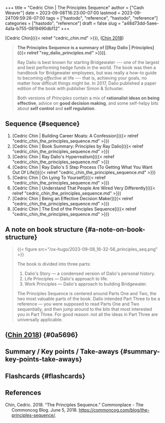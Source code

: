 +++
title = "Cedric Chin | The Principles Sequence"
author = ["Cash Weaver"]
date = 2023-09-08T16:23:00-07:00
lastmod = 2023-09-24T09:59:26-07:00
tags = ["hastodo", "reference", "hastodo", "reference"]
categories = ["hastodo", "reference"]
draft = false
slug = "a48d73dd-5aee-4a1a-b755-0819490db112"
+++

[Cedric Chin]({{< relref "cedric_chin.md" >}}), (<a href="#citeproc_bib_item_1">Chin 2018</a>)

> **The Principles Sequence is a summary of [[Ray Dalio | Principles]({{< relref "ray_dalio_principles.md" >}})].**
>
> Ray Dalio is best known for starting Bridgewater --- one of the largest and best performing hedge funds in the world. The book was then a handbook for Bridgewater employees, but was really a how-to guide to becoming _effective_ at life --- that is, achieving your goals, no matter how difficult things might be. In 2017, Dalio published a paper edition of the book with publisher Simon &amp; Schuster.
>
> Both versions of _Principles_ contain a mix of **rationalist ideas on being effective**, advice on **good decision making**, and some self-helpy bits about **self control** and **self regulation**.


## Sequence {#sequence}

1.  [Cedric Chin | Building Career Moats: A Confession]({{< relref "cedric_chin_the_principles_sequence.md" >}})
2.  [Cedric Chin | Book Summary: Principles by Ray Dalio]({{< relref "cedric_chin_the_principles_sequence.md" >}})
3.  [Cedric Chin | Ray Dalio's Hyperrealism]({{< relref "cedric_chin_the_principles_sequence.md" >}})
4.  [Cedric Chin | Ray Dalio's 5 Step Process (To Getting What You Want Out Of Life)]({{< relref "cedric_chin_the_principles_sequence.md" >}})
5.  [Cedric Chin | On Lying To Yourself]({{< relref "cedric_chin_the_principles_sequence.md" >}})
6.  [Cedric Chin | Understand That People Are Wired Very Differently]({{< relref "cedric_chin_the_principles_sequence.md" >}})
7.  [Cedric Chin | Being an Effective Decision Maker]({{< relref "cedric_chin_the_principles_sequence.md" >}})
8.  [Cedric Chin | The End of the Principles Sequence]({{< relref "cedric_chin_the_principles_sequence.md" >}})


## A note on book structure {#a-note-on-book-structure}

> {{< figure src="/ox-hugo/2023-09-08_16-32-56_principles_seq.png" >}}
>
> The book is divided into three parts:
>
> 1.  Dalio's Story — a condensed version of Dalio's personal history.
> 2.  Life Principles — Dalio's approach to life.
> 3.  Work Principles — Dalio's approach to building Bridgewater.
>
> The Principles Sequence is centered around Parts One and Two, the two most valuable parts of the book. Dalio intended Part Three to be a reference — you were supposed to read Parts One and Two sequentially, and then jump around to the bits that most interested you in Part Three. For good reason: not all the ideas in Part Three are universally applicable.


## (<a href="#citeproc_bib_item_1">Chin 2018</a>) {#0a5696}


## Summary / Key points / Take-aways {#summary-key-points-take-aways}


## Flashcards {#flashcards}

## References

<style>.csl-entry{text-indent: -1.5em; margin-left: 1.5em;}</style><div class="csl-bib-body">
  <div class="csl-entry"><a id="citeproc_bib_item_1"></a>Chin, Cedric. 2018. “The Principles Sequence.” Commonplace - The Commoncog Blog. June 5, 2018. <a href="https://commoncog.com/blog/the-principles-sequence/">https://commoncog.com/blog/the-principles-sequence/</a>.</div>
</div>
